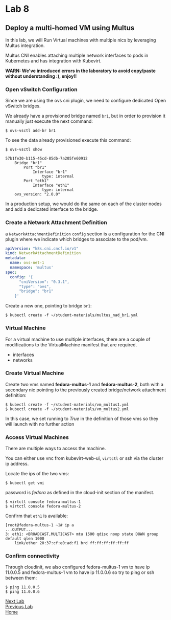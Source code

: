 # Lab 8

## Deploy a multi-homed VM using Multus

In this lab, we will Run Virtual machines with multiple nics by leveraging Multus integration.

Multus CNI enables attaching multiple network interfaces to pods in Kubernetes and has integration with Kubevirt.

**WARN: We've introduced errors in the laboratory to avoid copy/paste without understanding :), enjoy!!**

### Open vSwitch Configuration

Since we are using the ovs cni plugin, we need to configure dedicated Open vSwitch bridges.

We already have a provisioned bridge named `br1`, but in order to provision it manually just execute the next command:

```console
$ ovs-vsctl add-br br1
```

To see the data already provisioned execute this command:

```console
$ ovs-vsctl show

57b1fe30-b115-45cd-85db-7a205fe60912
    Bridge "br1"
        Port "br1"
            Interface "br1"
                type: internal
        Port "eth1"
            Interface "eth1"
                type: internal
    ovs_version: "2.0.0"
```

In a production setup, we would do the same on each of the cluster nodes and add a dedicated interface to the bridge.

### Create a Network Attachment Definition

a `NetworkAttachmentDefinition` `config` section is a configuration for the CNI plugin where we indicate which bridges to associate to the pod/vm.

```yaml
apiVersion: "k8s.cni.cncf.io/v1"
kind: NetworkAttachmentDefinition
metadata:
  name: ovs-net-1
  namespace: 'multus'
spec:
  config: '{
      "cniVersion": "0.3.1",
      "type": "ovs",
      "bridge": "br1"
    }'
```

Create a new one, pointing to bridge `br1`:


```console
$ kubectl create -f ~/student-materials/multus_nad_br1.yml
```

### Virtual Machine

For a virtual machine to use multiple interfaces, there are a couple of modifications to the VirtualMachine manifest that are required.

* interfaces
* networks

### Create Virtual Machine

Create two vms named **fedora-multus-1** and **fedora-multus-2**, both with a secondary nic pointing to the previously created bridge/network attachment definition:

```console
$ kubectl create -f ~/student-materials/vm_multus1.yml
$ kubectl create -f ~/student-materials/vm_multus2.yml
```

In this case, we set running to *True* in the definition of those vms so they will launch with no further action

### Access Virtual Machines

There are multiple ways to access the machine.

You can either use vnc from kubevirt-web-ui, `virtctl` or ssh via the cluster ip address.

Locate the ips of the two vms:

```consle
$ kubectl get vmi
```

password is *fedora* as defined in the cloud-init section of the manifest.

```console
$ virtctl console fedora-multus-1
$ virtctl console fedora-multus-2
```

Confirm that `eth1` is available:

```console
[root@fedora-multus-1 ~]# ip a
...OUTPUT...
3: eth1: <BROADCAST,MULTICAST> mtu 1500 qdisc noop state DOWN group default qlen 1000
    link/ether 20:37:cf:e0:ad:f1 brd ff:ff:ff:ff:ff:ff
```

### Confirm connectivity

Through cloudinit, we also configured fedora-multus-1 vm to have ip 11.0.0.5 and fedora-multus-1 vm to have ip 11.0.0.6 so try to ping or ssh between them:

```
$ ping 11.0.0.5
$ ping 11.0.0.6
```

[Next Lab](../lab9/lab9.md)\
[Previous Lab](../lab7/lab7.md)\
[Home](../../README.md)
